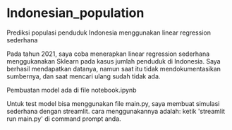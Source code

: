 # Indonesian_population
Prediksi populasi penduduk Indonesia menggunakan linear regression sederhana

Pada tahun 2021, saya coba menerapkan linear regression sederhana menggukanakan Sklearn pada kasus jumlah penduduk di Indonesia. Saya berhasil mendapatkan datanya, namun saat itu tidak mendokumentasikan sumbernya, dan saat mencari ulang sudah tidak ada.

Pembuatan model ada di file notebook.ipynb

Untuk test model bisa menggunakan file main.py, saya membuat simulasi sederhana dengan streamlit. cara menggunakannya adalah: ketik 'streamlit run main.py' di command prompt anda.